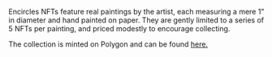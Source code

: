 Encircles NFTs feature real paintings by the artist, each measuring a mere 1" in diameter and hand painted on paper. They are gently limited to a series of 5 NFTs per painting, and priced modestly to encourage collecting.

The collection is minted on Polygon and can be found [here.](https://opensea.io/collection/encircles)
